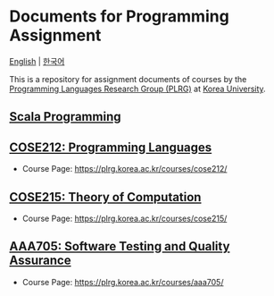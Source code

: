 # Documents for Programming Assignment

[English](./README.md) | [한국어](./README.ko.md)

This is a repository for assignment documents of courses by the [Programming Languages Research Group (PLRG)](https://plrg.korea.ac.kr/) at [Korea University](https://korea.ac.kr).

## [Scala Programming](./scala/)

## [**COSE212: Programming Languages**](./cose212/)

* Course Page: https://plrg.korea.ac.kr/courses/cose212/

## [**COSE215: Theory of Computation**](./cose215/)

* Course Page: https://plrg.korea.ac.kr/courses/cose215/

## [**AAA705: Software Testing and Quality Assurance**](./aaa705/)

* Course Page: https://plrg.korea.ac.kr/courses/aaa705/
